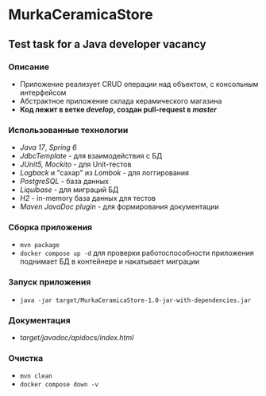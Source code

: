 # MurkaCeramicaStore
## Test task for a Java developer vacancy

### Описание
 - Приложение реализует CRUD операции над объектом, с консольным интерфейсом
 - Абстрактное приложение склада керамического магазина
 - __Код лежит в ветке *develop*, создан pull-request в *master*__

### Использованные технологии
 - *Java 17*, *Spring 6*
 - *JdbcTemplate* - для взаимодействия с БД
 - *JUnit5, Mockito* - для Unit-тестов
 - *Logback* и "сахар" из *Lombok*  - для логгирования
 - *PostgreSQL* - база данных
 - *Liquibase* - для миграций БД
 - *H2* - in-memory база данных для тестов
 - *Maven JavaDoc plugin* - для формирования документации

### Сборка приложения
 - ```mvn package```
 - ```docker compose up -d``` для проверки работоспособности приложения поднимает БД в контейнере и накатывает миграции

### Запуск приложения
 - ```java -jar target/MurkaCeramicaStore-1.0-jar-with-dependencies.jar```

### Документация
 - *target/javadoc/apidocs/index.html*

### Очистка
 - ```mvn clean```
 - ```docker compose down -v```
